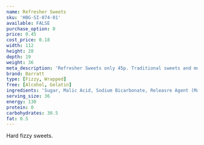 ```yaml
---
name: Refresher Sweets
sku: 'HBG-SI-074-01'
available: FALSE
purchase_option: 0
price: 0.45
cost_price: 0.18
width: 112
height: 20
depth: 19
weight: 36
meta_description: 'Refresher Sweets only 45p. Traditional sweets and more at Humbugs Confectionery Store. Specialists in satisfying your sweet tooth!'
brand: Barratt
type: [Fizzy, Wrapped]
free: [Alcohol, Gelatin]
ingredients: 'Sugar, Malic Acid, Sodium Bicarbonate, Releasre Agent (Magnesium Stearate), Maltose Syrup, Vegetable Fat, Maltodextrin, Natural Flavourings, Natural Colours'
serving_size: 36
energy: 130
protein: 0
carbohydrates: 30.5
fat: 0.5
---
```

Hard fizzy sweets.